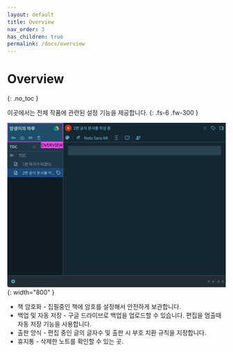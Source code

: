 ```yaml
---
layout: default
title: Overview
nav_order: 3
has_children: true
permalink: /docs/overview
---
```


# Overview
{: .no_toc }

이곳에서는 전체 작품에 관련된 설정 기능을 제공합니다.
{: .fs-6 .fw-300 }

![](../../assets/images/ssda_02_overview_00.png){: width="800" }

* 책 암호화 - 집필중인 책에 암호를 설정해서 안전하게 보관합니다.
* 백업 및 자동 저장 - 구글 드라이브로 백업을 업로드할 수 있습니다. 편집을 멈출때 자동 저장 기능을 사용합니다.
* 출판 앙식 - 편집 중인 글의 글자수 및 출판 시 부호 치환 규칙을 지정합니다.
* 휴지통 - 삭제한 노트를 확인할 수 있는 곳.